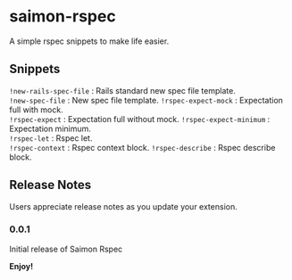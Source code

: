 # saimon-rspec

A simple rspec snippets to make life easier.

## Snippets

`!new-rails-spec-file` : Rails standard new spec file template.  
`!new-spec-file` : New spec file template. 
`!rspec-expect-mock` : Expectation full with mock.  
`!rspec-expect` : Expectation full without mock.
`!rspec-expect-minimum` : Expectation minimum.  
`!rspec-let` : Rspec let.  
`!rspec-context` : Rspec context block.
`!rspec-describe` : Rspec describe block.

## Release Notes

Users appreciate release notes as you update your extension.

### 0.0.1

Initial release of Saimon Rspec


**Enjoy!**
